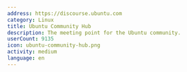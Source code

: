```yaml
---
address: https://discourse.ubuntu.com
category: Linux
title: Ubuntu Community Hub
description: The meeting point for the Ubuntu community.
userCount: 9135
icon: ubuntu-community-hub.png
activity: medium
language: en
---
```

